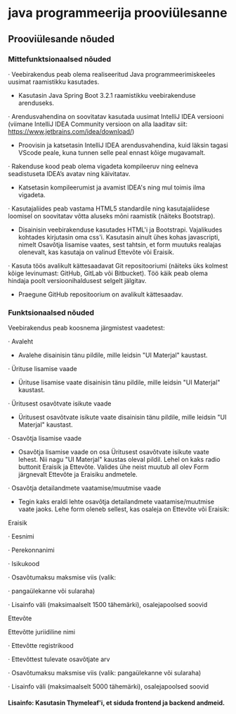 # java programmeerija prooviülesanne

## Prooviülesande nõuded

### Mittefunktsionaalsed nõuded
· Veebirakendus peab olema realiseeritud Java programmeerimiskeeles uusimat raamistikku kasutades.
- Kasutasin Java Spring Boot 3.2.1 raamistikku veebirakenduse arenduseks.

· Arendusvahendina on soovitatav kasutada uusimat IntelliJ IDEA versiooni (viimane IntelliJ IDEA Community versioon on alla laaditav siit: https://www.jetbrains.com/idea/download/)
- Proovisin ja katsetasin IntelliJ IDEA arendusvahendina, kuid läksin tagasi VScode peale, kuna tunnen selle peal ennast kõige mugavamalt.

· Rakenduse kood peab olema vigadeta kompileeruv ning eelneva seadistuseta IDEA’s avatav ning käivitatav.
- Katsetasin kompileerumist ja avamist IDEA's ning mul toimis ilma vigadeta.

· Kasutajaliides peab vastama HTML5 standardile ning kasutajaliidese loomisel on soovitatav võtta aluseks mõni raamistik (näiteks Bootstrap).
- Disainisin veebirakenduse kasutades HTML'i ja Bootstrapi. Vajalikudes kohtades kirjutasin oma css'i. Kasutasin ainult ühes kohas javascripti, nimelt Osavõtja lisamise vaates, sest tahtsin, et form muutuks realajas olenevalt, kas kasutaja on valinud Ettevõte või Eraisik.

· Kasuta töös avalikult kättesaadavat Git repositooriumi (näiteks üks kolmest kõige levinumast: GitHub, GitLab või Bitbucket). Töö käik peab olema hindaja poolt versioonihaldusest selgelt jälgitav.
- Praegune GitHub repositoorium on avalikult kättesaadav.

### Funktsionaalsed nõuded

Veebirakendus peab koosnema järgmistest vaadetest:

· Avaleht
- Avalehe disainisin tänu pildile, mille leidsin "UI Materjal" kaustast.

· Ürituse lisamise vaade
- Ürituse lisamise vaate disainisin tänu pildile, mille leidsin "UI Materjal" kaustast.

· Üritusest osavõtvate isikute vaade
- Üritusest osavõtvate isikute vaate disainisin tänu pildile, mille leidsin "UI Materjal" kaustast.

· Osavõtja lisamise vaade
- Osavõtja lisamise vaade on osa Üritusest osavõtvate isikute vaate lehest. Nii nagu "UI Materjal" kaustas oleval pildil. Lehel on kaks radio buttonit Eraisik ja Ettevõte. Valides ühe neist muutub all olev Form järgnevalt Ettevõte ja Eraisiku andmetele.

· Osavõtja detailandmete vaatamise/muutmise vaade
- Tegin kaks eraldi lehte osavõtja detailandmete vaatamise/muutmise vaate jaoks. Lehe form oleneb sellest, kas osaleja on Ettevõte või Eraisik:

Eraisik 

· Eesnimi 

· Perekonnanimi 

· Isikukood 

· Osavõtumaksu maksmise viis (valik:

· pangaülekanne või sularaha) 

· Lisainfo väli (maksimaalselt 1500 tähemärki), osalejapoolsed soovid 

Ettevõte

Ettevõtte juriidiline nimi

· Ettevõtte registrikood

· Ettevõttest tulevate osavõtjate arv

· Osavõtumaksu maksmise viis (valik: pangaülekanne või sularaha)

· Lisainfo väli (maksimaalselt 5000 tähemärki), osalejapoolsed soovid

#### Lisainfo: Kasutasin Thymeleaf'i, et siduda frontend ja backend andmeid. 








